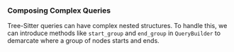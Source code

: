 ### Composing Complex Queries

Tree-Sitter queries can have complex nested structures. To handle this, we can introduce methods like `start_group` and `end_group` in `QueryBuilder` to demarcate where a group of nodes starts and ends.

